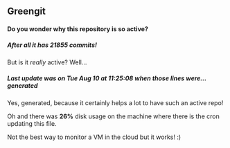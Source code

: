 ## Greengit

#### Do you wonder why this repository is so active?

##### After all it has 21855 commits!

But is it *really* active? Well...

##### Last update was on Tue Aug 10 at 11:25:08 when those lines were... generated

Yes, generated, because it certainly helps a lot to have such an active repo!

Oh and there was **26%** disk usage on the machine
where there is the cron updating this file.

Not the best way to monitor a VM in the cloud but it works! :)
